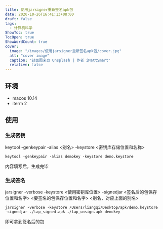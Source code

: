 ```yaml
---
title: 使用jarsigner重新签名apk包
date: 2020-10-26T16:41:13+08:00
draft: false
tags:
  - 计算机科学
ShowToc: true
TocOpen: true
ShowWordCount: true
cover:
  image: "/images/使用jarsigner重新签名apk包/cover.jpg"
  alt: "cover image"
  caption: "封面图来自 Unsplash | 作者 iMattSmart"
  relative: false
---
```


## 环境

- macos 10.14
- iterm 2

## 使用

### 生成密钥

keytool -genkeypair -alias <别名> -keystore <密钥库存储位置和名称>

```shell
keytool -genkeypair -alias demokey -keystore demo.keystore
```

内容填写后，生成完毕

### 生成签名

jarsigner -verbose -keystore <使用密钥库位置> -signedjar <签名后的包保存位置和名字> <要签名的包保存位置和名字> <别名，对应上面的别名>

```shell
jarsigner -verbose -keystore /Users/liangqi/Desktop/apk/demo.keystore -signedjar ./tap_signed.apk ./tap_unsign.apk demokey
```

即可拿到签名后的包

